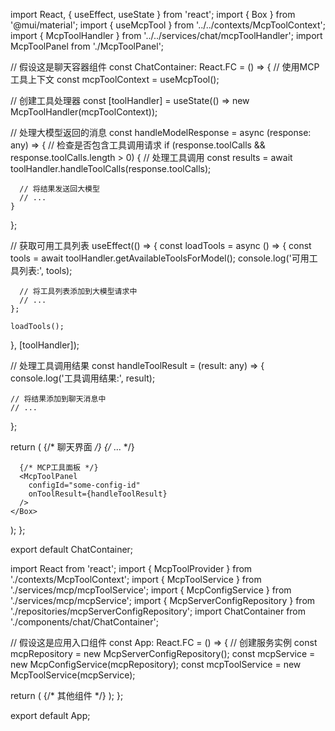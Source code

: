 import React, { useEffect, useState } from 'react';
import { Box } from '@mui/material';
import { useMcpTool } from '../../contexts/McpToolContext';
import { McpToolHandler } from '../../services/chat/mcpToolHandler';
import McpToolPanel from './McpToolPanel';

// 假设这是聊天容器组件
const ChatContainer: React.FC = () => {
  // 使用MCP工具上下文
  const mcpToolContext = useMcpTool();
  
  // 创建工具处理器
  const [toolHandler] = useState(() => new McpToolHandler(mcpToolContext));
  
  // 处理大模型返回的消息
  const handleModelResponse = async (response: any) => {
    // 检查是否包含工具调用请求
    if (response.toolCalls && response.toolCalls.length > 0) {
      // 处理工具调用
      const results = await toolHandler.handleToolCalls(response.toolCalls);
      
      // 将结果发送回大模型
      // ...
    }
  };
  
  // 获取可用工具列表
  useEffect(() => {
    const loadTools = async () => {
      const tools = await toolHandler.getAvailableToolsForModel();
      console.log('可用工具列表:', tools);
      
      // 将工具列表添加到大模型请求中
      // ...
    };
    
    loadTools();
  }, [toolHandler]);
  
  // 处理工具调用结果
  const handleToolResult = (result: any) => {
    console.log('工具调用结果:', result);
    
    // 将结果添加到聊天消息中
    // ...
  };
  
  return (
    <Box>
      {/* 聊天界面 */}
      {/* ... */}
      
      {/* MCP工具面板 */}
      <McpToolPanel 
        configId="some-config-id" 
        onToolResult={handleToolResult} 
      />
    </Box>
  );
};

export default ChatContainer;



import React from 'react';
import { McpToolProvider } from './contexts/McpToolContext';
import { McpToolService } from './services/mcp/mcpToolService';
import { McpConfigService } from './services/mcp/mcpService';
import { McpServerConfigRepository } from './repositories/mcpServerConfigRepository';
import ChatContainer from './components/chat/ChatContainer';

// 假设这是应用入口组件
const App: React.FC = () => {
  // 创建服务实例
  const mcpRepository = new McpServerConfigRepository();
  const mcpService = new McpConfigService(mcpRepository);
  const mcpToolService = new McpToolService(mcpService);
  
  return (
    <McpToolProvider mcpToolService={mcpToolService}>
      <ChatContainer />
      {/* 其他组件 */}
    </McpToolProvider>
  );
};

export default App;